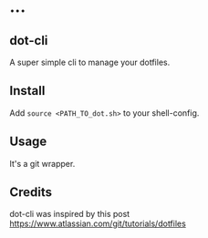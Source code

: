 # ...

## dot-cli

A super simple cli to manage your dotfiles.

## Install

Add `source <PATH_TO_dot.sh>` to your shell-config.

## Usage

It's a git wrapper.

## Credits

dot-cli was inspired by this post <https://www.atlassian.com/git/tutorials/dotfiles>
